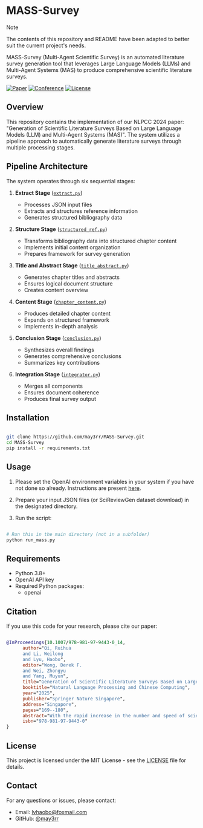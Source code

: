 # MASS-Survey

> [!NOTE]
> The contents of this repository and README have been adapted to better suit the current project's needs.

MASS-Survey (Multi-Agent Scientific Survey) is an automated literature survey generation tool that leverages Large Language Models (LLMs) and Multi-Agent Systems (MAS) to produce comprehensive scientific literature surveys.

[![Paper](https://img.shields.io/badge/Paper-PDF-red)](https://link.springer.com/chapter/10.1007/978-981-97-9443-0_14)
[![Conference](https://img.shields.io/badge/Conference-NLPCC%202024-blue)](https://link.springer.com/book/10.1007/978-981-97-9443-0)
[![License](https://img.shields.io/badge/License-MIT-green.svg)](https://opensource.org/licenses/MIT)

## Overview

This repository contains the implementation of our NLPCC 2024 paper: "Generation of Scientific Literature Surveys Based on Large Language Models (LLM) and Multi-Agent Systems (MAS)". The system utilizes a pipeline approach to automatically generate literature surveys through multiple processing stages.

## Pipeline Architecture

The system operates through six sequential stages:

1. **Extract Stage** ([`extract.py`](extract.py))
   - Processes JSON input files
   - Extracts and structures reference information
   - Generates structured bibliography data

2. **Structure Stage** ([`structured_ref.py`](structured_ref.py))
   - Transforms bibliography data into structured chapter content
   - Implements initial content organization
   - Prepares framework for survey generation

3. **Title and Abstract Stage** ([`title_abstract.py`](title_abstract.py))
   - Generates chapter titles and abstracts
   - Ensures logical document structure
   - Creates content overview

4. **Content Stage** ([`chapter_content.py`](chapter_content.py))
   - Produces detailed chapter content
   - Expands on structured framework
   - Implements in-depth analysis

5. **Conclusion Stage** ([`conclusion.py`](conclusion.py))
   - Synthesizes overall findings
   - Generates comprehensive conclusions
   - Summarizes key contributions

6. **Integration Stage** ([`integrator.py`](integrator.py))
   - Merges all components
   - Ensures document coherence
   - Produces final survey output

## Installation

```bash

git clone https://github.com/may3rr/MASS-Survey.git
cd MASS-Survey
pip install -r requirements.txt

```

## Usage

1. Please set the OpenAI environment variables in your system if you have not done so already. Instructions are present [here](../README.md).

2. Prepare your input JSON files (or SciReviewGen dataset download) in the designated directory.

3. Run the script:

```bash

# Run this in the main directory (not in a subfolder)
python run_mass.py

```

## Requirements

- Python 3.8+
- OpenAI API key
- Required Python packages:
  - openai


## Citation
If you use this code for your research, please cite our paper:

```bibtex

@InProceedings{10.1007/978-981-97-9443-0_14,
      author="Qi, Ruihua
      and Li, Weilong
      and Lyu, Haobo",
      editor="Wong, Derek F.
      and Wei, Zhongyu
      and Yang, Muyun",
      title="Generation of Scientific Literature Surveys Based on Large Language Models (LLM) and Multi-Agent Systems (MAS)",
      booktitle="Natural Language Processing and Chinese Computing",
      year="2025",
      publisher="Springer Nature Singapore",
      address="Singapore",
      pages="169--180",
      abstract="With the rapid increase in the number and speed of scientific publications, researchers face significant time pressure when conducting literature reviews. This paper presents an automatic literature review generation method leveraging large language models (LLMs) and multi-agent systems (MAS). By designing multiple agent roles, including reference parsing, analysis, generation, and integration agents-this method fully utilizes the natural language processing capabilities of LLMs and the collaborative strengths of MAS to produce high-quality literature reviews. In the NLPCC2024 evaluation task, our method excelled in multiple automatic evaluation metrics (such as SoftHeadingRecall and ROUGE) and manual evaluations, showcasing its great potential for practical applications.",
      isbn="978-981-97-9443-0"
}

```

## License
This project is licensed under the MIT License - see the [LICENSE](LICENSE) file for details.

## Contact
For any questions or issues, please contact:
- Email: lvhaobo@foxmail.com
- GitHub: [@may3rr](https://github.com/may3rr)